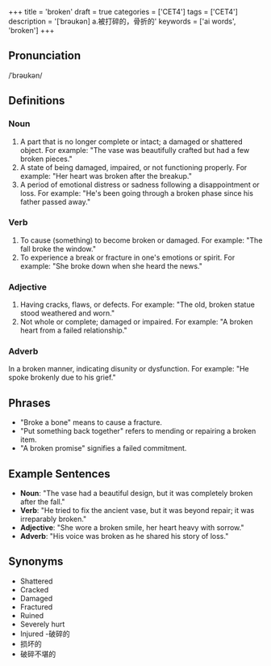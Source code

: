 +++
title = 'broken'
draft = true
categories = ['CET4']
tags = ['CET4']
description = '[ˈbrəukən] a.被打碎的，骨折的'
keywords = ['ai words', 'broken']
+++

## Pronunciation
/ˈbrəʊkən/

## Definitions
### Noun
1. A part that is no longer complete or intact; a damaged or shattered object. For example: "The vase was beautifully crafted but had a few broken pieces."
2. A state of being damaged, impaired, or not functioning properly. For example: "Her heart was broken after the breakup."
3. A period of emotional distress or sadness following a disappointment or loss. For example: "He's been going through a broken phase since his father passed away."

### Verb
1. To cause (something) to become broken or damaged. For example: "The fall broke the window."
2. To experience a break or fracture in one's emotions or spirit. For example: "She broke down when she heard the news."

### Adjective
1. Having cracks, flaws, or defects. For example: "The old, broken statue stood weathered and worn."
2. Not whole or complete; damaged or impaired. For example: "A broken heart from a failed relationship."

### Adverb
In a broken manner, indicating disunity or dysfunction. For example: "He spoke brokenly due to his grief."

## Phrases
- "Broke a bone" means to cause a fracture.
- "Put something back together" refers to mending or repairing a broken item.
- "A broken promise" signifies a failed commitment.

## Example Sentences
- **Noun**: "The vase had a beautiful design, but it was completely broken after the fall."
- **Verb**: "He tried to fix the ancient vase, but it was beyond repair; it was irreparably broken."
- **Adjective**: "She wore a broken smile, her heart heavy with sorrow."
- **Adverb**: "His voice was broken as he shared his story of loss."

## Synonyms
- Shattered
- Cracked
- Damaged
- Fractured
- Ruined
- Severely hurt
- Injured
-破碎的
- 损坏的
- 破碎不堪的
